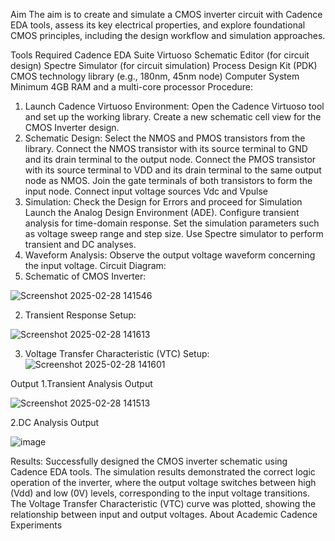 Aim
The aim is to create and simulate a CMOS inverter circuit with Cadence EDA tools, assess its key electrical properties, and explore foundational CMOS principles, including the design workflow and simulation approaches.

Tools Required
Cadence EDA Suite
Virtuoso Schematic Editor (for circuit design)
Spectre Simulator (for circuit simulation)
Process Design Kit (PDK)
CMOS technology library (e.g., 180nm, 45nm node)
Computer System
Minimum 4GB RAM and a multi-core processor
Procedure:
1. Launch Cadence Virtuoso Environment:
 Open the Cadence Virtuoso tool and set up the working library.
 Create a new schematic cell view for the CMOS Inverter design.
2. Schematic Design:
Select the NMOS and PMOS transistors from the library.
Connect the NMOS transistor with its source terminal to GND and its drain terminal to the output node.
Connect the PMOS transistor with its source terminal to VDD and its drain terminal to the same output node as NMOS.
Join the gate terminals of both transistors to form the input node.
Connect input voltage sources Vdc and Vpulse
3. Simulation:
Check the Design for Errors and proceed for Simulation
Launch the Analog Design Environment (ADE).
Configure transient analysis for time-domain response.
Set the simulation parameters such as voltage sweep range and step size.
Use Spectre simulator to perform transient and DC analyses.
4. Waveform Analysis:
Observe the output voltage waveform concerning the input voltage.
Circuit Diagram:
1. Schematic of CMOS Inverter:
   
![Screenshot 2025-02-28 141546](https://github.com/user-attachments/assets/e6ec2356-7431-40db-847f-6bc4943a2d10)


2. Transient Response Setup:
   
![Screenshot 2025-02-28 141613](https://github.com/user-attachments/assets/6d119102-825e-4a24-860f-e0c542056cdc)

3. Voltage Transfer Characteristic (VTC) Setup:
![Screenshot 2025-02-28 141601](https://github.com/user-attachments/assets/f62d12d7-3ed6-4e06-9b3d-3f64ec9a6ff0)


Output
1.Transient Analysis Output

![Screenshot 2025-02-28 141513](https://github.com/user-attachments/assets/4ca1d1ee-a39c-4d84-b508-c2628264fdc7)


2.DC Analysis Output

![image](https://github.com/user-attachments/assets/4580def0-922d-4f4c-bb53-b7c145dd2e76)


Results:
Successfully designed the CMOS inverter schematic using Cadence EDA tools.
The simulation results demonstrated the correct logic operation of the inverter, where the output voltage switches between high (Vdd) and low (0V) levels, corresponding to the input voltage transitions.
The Voltage Transfer Characteristic (VTC) curve was plotted, showing the relationship between input and output voltages.
About
Academic Cadence Experiments
